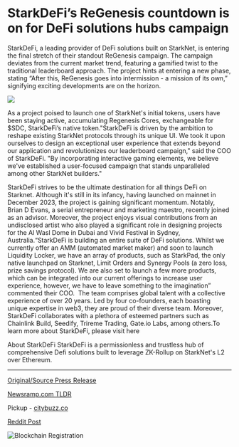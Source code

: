 # StarkDeFi’s ReGenesis countdown is on for DeFi solutions hubs campaign

StarkDeFi, a leading provider of DeFi solutions built on StarkNet, is entering the final stretch of their standout ReGenesis campaign. The campaign deviates from the current market trend, featuring a gamified twist to the traditional leaderboard approach. The project hints at entering a new phase, stating “After this, ReGenesis goes into intermission - a mission of its own,” signifying exciting developments are on the horizon.

![](https://api.blockchainwire.io/uploads/Proleoio/editor_image/ca0aa8fc-919f-4573-9d96-9785bca75d53.png)

As a project poised to launch one of StarkNet's initial tokens, users have been staying active, accumulating Regenesis Cores, exchangeable for $SDC, StarkDeFi’s native token."StarkDeFi is driven by the ambition to reshape existing StarkNet protocols through its unique UI. We took it upon ourselves to design an exceptional user experience that extends beyond our application and revolutionizes our leaderboard campaign," said the COO of StarkDeFi. "By incorporating interactive gaming elements, we believe we've established a user-focused campaign that stands unparalleled among other StarkNet builders."

StarkDeFi strives to be the ultimate destination for all things DeFi on Starknet. Although it's still in its infancy, having launched on mainnet in December 2023, the project is gaining significant momentum. Notably, Brian D Evans, a serial entrepreneur and marketing maestro, recently joined as an advisor. Moreover, the project enjoys visual contributions from an undisclosed artist who also played a significant role in designing projects for the Al Wasl Dome in Dubai and Vivid Festival in Sydney, Australia.“StarkDeFi is building an entire suite of DeFi solutions. Whilst we currently offer an AMM (automated market maker) and soon to launch Liquidity Locker, we have an array of products, such as StarkPad, the only native launchpad on Starknet, Limit Orders and Synergy Pools (a zero loss, prize savings protocol). We are also set to launch a few more products, which can be integrated into our current offerings to increase user experience, however, we have to leave something to the imagination” commented their COO.  The team comprises global talent with a collective experience of over 20 years. Led by four co-founders, each boasting unique expertise in web3, they are proud of their diverse team. Moreover, StarkDeFi collaborates with a plethora of esteemed partners such as Chainlink Build, Seedify, Trireme Trading, Gate.io Labs, among others.To learn more about StarkDeFi, please visit here

About StarkDeFi StarkDeFi is a permissionless and trustless hub of comprehensive Defi solutions built to leverage ZK-Rollup on StarkNet's L2 over Ethereum. 

---

[Original/Source Press Release](https://blockchainwire.io/press-release/-starkdefis-regenesis-countdown-is-on-for-defi-solutions-hubs-campaign)
                    

[Newsramp.com TLDR](https://newsramp.com/curated-news/starkdefi-regenesis-campaign-enters-final-stretch-with-gamified-approach/160e57cebc94a4f3a643e5d61ec730bd) 


Pickup - [citybuzz.co](https://citybuzz.co/2024/03/01/starkdefi-unveils-gamified-regenesis-campaign-for-defi-solutions-on-starknet)
 



[Reddit Post](https://www.reddit.com/r/GamingNewsRamp/comments/1b6rntm/starkdefi_regenesis_campaign_enters_final_stretch/) 



![Blockchain Registration](https://cdn.newsramp.app/blockchainwire/qrcode/243/1/veil3LoL.webp)